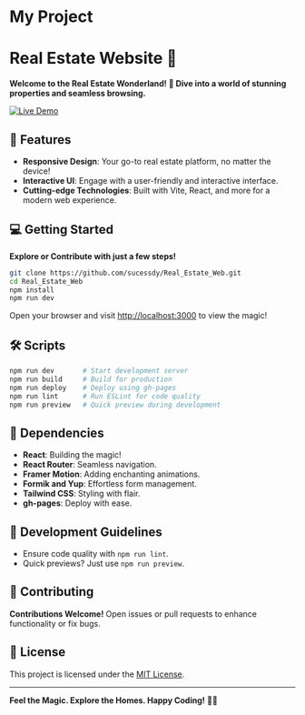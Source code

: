 ﻿# My Project

# Real Estate Website 🏡

**Welcome to the Real Estate Wonderland! 🌟 Dive into a world of stunning properties and seamless browsing.**

[![Live Demo](https://img.shields.io/badge/Live%20Demo-Explore%20Now-green?style=for-the-badge&logo=github)](https://sucessdy.github.io/Real_Estate_Web)

## 🚀 Features

- **Responsive Design**: Your go-to real estate platform, no matter the device!
- **Interactive UI**: Engage with a user-friendly and interactive interface.
- **Cutting-edge Technologies**: Built with Vite, React, and more for a modern web experience.

## 💻 Getting Started

**Explore or Contribute with just a few steps!**

```bash
git clone https://github.com/sucessdy/Real_Estate_Web.git
cd Real_Estate_Web
npm install
npm run dev
```

Open your browser and visit [http://localhost:3000](http://localhost:3000) to view the magic!

## 🛠️ Scripts

```bash
npm run dev       # Start development server
npm run build     # Build for production
npm run deploy    # Deploy using gh-pages
npm run lint      # Run ESLint for code quality
npm run preview   # Quick preview during development
```

## 🌈 Dependencies

- **React**: Building the magic!
- **React Router**: Seamless navigation.
- **Framer Motion**: Adding enchanting animations.
- **Formik and Yup**: Effortless form management.
- **Tailwind CSS**: Styling with flair.
- **gh-pages**: Deploy with ease.

## 🎨 Development Guidelines

- Ensure code quality with `npm run lint`.
- Quick previews? Just use `npm run preview`.

## 🤝 Contributing

**Contributions Welcome!** Open issues or pull requests to enhance functionality or fix bugs.

## 📄 License

This project is licensed under the [MIT License](LICENSE).

---

**Feel the Magic. Explore the Homes. Happy Coding!** 🚀🏡

